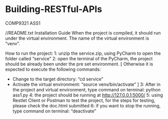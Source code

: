 # Building-RESTful-APIs
COMP9321 ASS1

//README.txt
Installation Guide
When the project is compiled, it should run under the virtual environment. The name of the virtual environment is “venv”. 

How to run the project:
1: unzip the service.zip, using PyCharm to open the folder called “service”
2: open the terminal of the PyCharm, the project should be already been under the pre set environment.
[
Otherwise it is expected to execute the following commands:
 - Change to the target directory:
      “cd service”
 - Activate the virtual environment: 
      “source venv/bin/activate”
]
3: After in the project and virtual environment, type command on terminal: python ass1.py
4: the project should be running at http://127.0.0.1:5000/
5: using Restlet Client or Postman to test the project, for the steps for testing, please check the doc.html submitted 
6: if you want to stop the running, type command on terminal: “deactivate”

